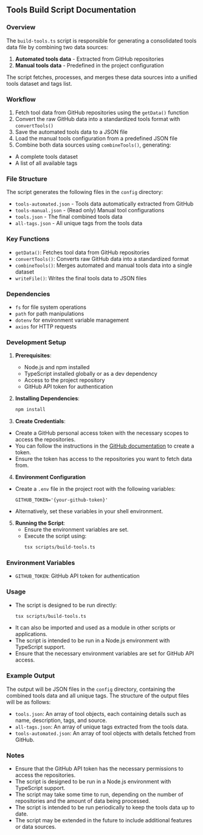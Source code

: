 ## Tools Build Script Documentation

### Overview

The `build-tools.ts` script is responsible for generating a consolidated tools data file by combining two data sources:

1. **Automated tools data** - Extracted from GitHub repositories
2. **Manual tools data** - Predefined in the project configuration

The script fetches, processes, and merges these data sources into a unified tools dataset and tags list.

### Workflow

1. Fetch tool data from GitHub repositories using the `getData()` function
2. Convert the raw GitHub data into a standardized tools format with `convertTools()`
3. Save the automated tools data to a JSON file
4. Load the manual tools configuration from a predefined JSON file
5. Combine both data sources using `combineTools()`, generating:
  - A complete tools dataset
  - A list of all available tags

### File Structure

The script generates the following files in the `config` directory:

- `tools-automated.json` - Tools data automatically extracted from GitHub
- `tools-manual.json` - (Read only) Manual tool configurations
- `tools.json` - The final combined tools data
- `all-tags.json` - All unique tags from the tools data

### Key Functions
- `getData()`: Fetches tool data from GitHub repositories
- `convertTools()`: Converts raw GitHub data into a standardized format
- `combineTools()`: Merges automated and manual tools data into a single dataset
- `writeFile()`: Writes the final tools data to JSON files

### Dependencies
- `fs` for file system operations
- `path` for path manipulations
- `dotenv` for environment variable management
- `axios` for HTTP requests

### Development Setup
1. **Prerequisites**:
   - Node.js and npm installed
   - TypeScript installed globally or as a dev dependency
   - Access to the project repository
   - GitHub API token for authentication

2. **Installing Dependencies**:
   ```bash
   npm install
   ```

3. **Create Credentials**:
  - Create a GitHub personal access token with the necessary scopes to access the repositories.
  - You can follow the instructions in the [GitHub documentation](https://docs.github.com/en/authentication/keeping-your-account-and-data-secure/creating-a-personal-access-token) to create a token.
  - Ensure the token has access to the repositories you want to fetch data from.

4. **Environment Configuration**
  - Create a `.env` file in the project root with the following variables:
    ```
    GITHUB_TOKEN='{your-github-token}'
    ```
  - Alternatively, set these variables in your shell environment.
  
5. **Running the Script**:
   - Ensure the environment variables are set.
   - Execute the script using:
     ```bash
     tsx scripts/build-tools.ts
     ```

### Environment Variables
- `GITHUB_TOKEN`: GitHub API token for authentication

### Usage
- The script is designed to be run directly:
  ```bash
  tsx scripts/build-tools.ts
  ```
- It can also be imported and used as a module in other scripts or applications.
- The script is intended to be run in a Node.js environment with TypeScript support.
- Ensure that the necessary environment variables are set for GitHub API access.

### Example Output
The output will be JSON files in the `config` directory, containing the combined tools data and all unique tags. The structure of the output files will be as follows:
 - `tools.json`: An array of tool objects, each containing details such as name, description, tags, and source.
 - `all-tags.json`: An array of unique tags extracted from the tools data.
 - `tools-automated.json`: An array of tool objects with details fetched from GitHub.

### Notes
- Ensure that the GitHub API token has the necessary permissions to access the repositories.
- The script is designed to be run in a Node.js environment with TypeScript support.
- The script may take some time to run, depending on the number of repositories and the amount of data being processed.
- The script is intended to be run periodically to keep the tools data up to date.
- The script may be extended in the future to include additional features or data sources.
